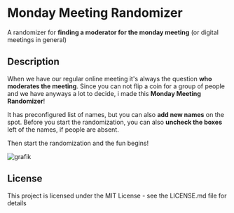 # Monday Meeting Randomizer

A randomizer for **finding a moderator for the monday meeting** (or digital meetings in general)

## Description

When we have our regular online meeting it's always the question **who moderates the meeting**. 
Since you can not flip a coin for a group of people and we have anyways a lot to decide,
i made this **Monday Meeting Randomizer**!

It has preconfigured list of names, but you can also **add new names** on the spot.
Before you start the randomization, you can also **uncheck the boxes** left of the names,
if people are absent.

Then start the randomization and the fun begins!

![grafik](https://user-images.githubusercontent.com/64044820/221966615-4071a082-ea9b-403c-b83a-9a0fc8e1fbe5.png)

## License

This project is licensed under the MIT License - see the LICENSE.md file for details
